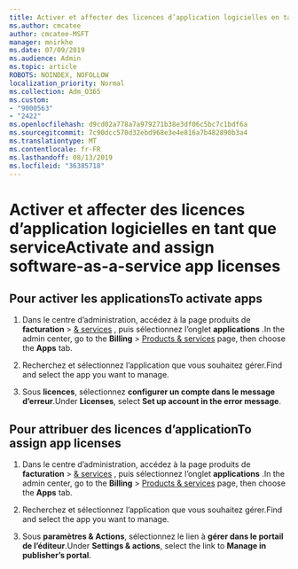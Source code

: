 ```yaml
---
title: Activer et affecter des licences d’application logicielles en tant que service
ms.author: cmcatee
author: cmcatee-MSFT
manager: mnirkhe
ms.date: 07/09/2019
ms.audience: Admin
ms.topic: article
ROBOTS: NOINDEX, NOFOLLOW
localization_priority: Normal
ms.collection: Adm_O365
ms.custom:
- "9000563"
- "2422"
ms.openlocfilehash: d9cd02a778a7a979271b38e3df06c5bc7c1bdf6a
ms.sourcegitcommit: 7c90dcc570d32ebd968e3e4e816a7b482890b3a4
ms.translationtype: MT
ms.contentlocale: fr-FR
ms.lasthandoff: 08/13/2019
ms.locfileid: "36385718"
---
```

# <a name="activate-and-assign-software-as-a-service-app-licenses"></a><span data-ttu-id="4b7bb-102">Activer et affecter des licences d’application logicielles en tant que service</span><span class="sxs-lookup"><span data-stu-id="4b7bb-102">Activate and assign software-as-a-service app licenses</span></span> 

## <a name="to-activate-apps"></a><span data-ttu-id="4b7bb-103">Pour activer les applications</span><span class="sxs-lookup"><span data-stu-id="4b7bb-103">To activate apps</span></span>

1. <span data-ttu-id="4b7bb-104">Dans le centre d’administration, accédez à la page produits de **facturation** > [& services](https://go.microsoft.com/fwlink/p/?linkid=842054) , puis sélectionnez l’onglet **applications** .</span><span class="sxs-lookup"><span data-stu-id="4b7bb-104">In the admin center, go to the **Billing** > [Products & services](https://go.microsoft.com/fwlink/p/?linkid=842054) page, then choose the **Apps** tab.</span></span>

2. <span data-ttu-id="4b7bb-105">Recherchez et sélectionnez l’application que vous souhaitez gérer.</span><span class="sxs-lookup"><span data-stu-id="4b7bb-105">Find and select the app you want to manage.</span></span>

3. <span data-ttu-id="4b7bb-106">Sous **licences**, sélectionnez **configurer un compte dans le message d’erreur**.</span><span class="sxs-lookup"><span data-stu-id="4b7bb-106">Under **Licenses**, select **Set up account in the error message**.</span></span>  

## <a name="to-assign-app-licenses"></a><span data-ttu-id="4b7bb-107">Pour attribuer des licences d’application</span><span class="sxs-lookup"><span data-stu-id="4b7bb-107">To assign app licenses</span></span>

1. <span data-ttu-id="4b7bb-108">Dans le centre d’administration, accédez à la page produits de **facturation** > [& services](https://go.microsoft.com/fwlink/p/?linkid=842054) , puis sélectionnez l’onglet **applications** .</span><span class="sxs-lookup"><span data-stu-id="4b7bb-108">In the admin center, go to the **Billing** > [Products & services](https://go.microsoft.com/fwlink/p/?linkid=842054) page, then choose the **Apps** tab.</span></span>

2. <span data-ttu-id="4b7bb-109">Recherchez et sélectionnez l’application que vous souhaitez gérer.</span><span class="sxs-lookup"><span data-stu-id="4b7bb-109">Find and select the app you want to manage.</span></span>  

3. <span data-ttu-id="4b7bb-110">Sous **paramètres & Actions**, sélectionnez le lien à **gérer dans le portail de l’éditeur**.</span><span class="sxs-lookup"><span data-stu-id="4b7bb-110">Under **Settings & actions**, select the link to **Manage in publisher’s portal**.</span></span>
